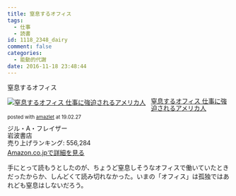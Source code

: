 ```yaml
---
title: 窒息するオフィス
tags:
  - 仕事
  - 読書
id: 1118_2348_dairy
comment: false
categories:
  - 能動的代謝
date: 2016-11-18 23:48:44
---
```


窒息するオフィス

<div class="amazlet-box" style="margin-bottom:0px;"><div class="amazlet-image" style="float:left;margin:0px 12px 1px 0px;"><a href="http://www.amazon.co.jp/exec/obidos/ASIN/4000238175/ujina-22/ref=nosim/" name="amazletlink" target="_blank"><img src="https://images-fe.ssl-images-amazon.com/images/I/41PXJ44T46L._SL160_.jpg" alt="窒息するオフィス 仕事に強迫されるアメリカ人" style="border: none;" /></a></div><div class="amazlet-info" style="line-height:120%; margin-bottom: 10px"><div class="amazlet-name" style="margin-bottom:10px;line-height:120%"><a href="http://www.amazon.co.jp/exec/obidos/ASIN/4000238175/ujina-22/ref=nosim/" name="amazletlink" target="_blank">窒息するオフィス 仕事に強迫されるアメリカ人</a><div class="amazlet-powered-date" style="font-size:80%;margin-top:5px;line-height:120%">posted with <a href="http://www.amazlet.com/" title="amazlet" target="_blank">amazlet</a> at 19.02.27</div></div><div class="amazlet-detail">ジル・A・フレイザー <br />岩波書店 <br />売り上げランキング: 556,284<br /></div><div class="amazlet-sub-info" style="float: left;"><div class="amazlet-link" style="margin-top: 5px"><a href="http://www.amazon.co.jp/exec/obidos/ASIN/4000238175/ujina-22/ref=nosim/" name="amazletlink" target="_blank">Amazon.co.jpで詳細を見る</a></div></div></div><div class="amazlet-footer" style="clear: left"></div></div>



手にとって読もうとしたのが、ちょうど窒息しそうなオフィスで働いていたときだったからか、しんどくて読み切れなかった。いまの「オフィス」は孤独ではあれども窒息はしないだろう。